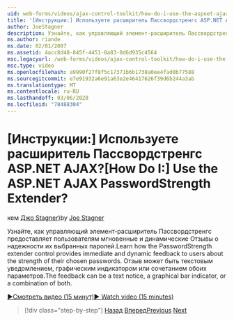 ```yaml
---
uid: web-forms/videos/ajax-control-toolkit/how-do-i-use-the-aspnet-ajax-passwordstrength-extender
title: '[Инструкции:] Используете расширитель Пассвордстренгс ASP.NET AJAX? | Документы Майкрософт'
author: JoeStagner
description: Узнайте, как управляющий элемент-расширитель Пассвордстренгс предоставляет пользователям мгновенные и динамические Отзывы о надежности их выбранных паролей. Обратная связь c...
ms.author: riande
ms.date: 02/01/2007
ms.assetid: 4acc8d48-845f-4451-8a83-0d6d935c4564
msc.legacyurl: /web-forms/videos/ajax-control-toolkit/how-do-i-use-the-aspnet-ajax-passwordstrength-extender
msc.type: video
ms.openlocfilehash: a9990f27f8f5c17371b6b1738a0ee4fad0b77588
ms.sourcegitcommit: e7e91932a6e91a63e2e46417626f39d6b244a3ab
ms.translationtype: MT
ms.contentlocale: ru-RU
ms.lasthandoff: 03/06/2020
ms.locfileid: "78488304"
---
```

# <a name="how-do-i-use-the-aspnet-ajax-passwordstrength-extender"></a><span data-ttu-id="0bdf4-105">[Инструкции:] Используете расширитель Пассвордстренгс ASP.NET AJAX?</span><span class="sxs-lookup"><span data-stu-id="0bdf4-105">[How Do I:] Use the ASP.NET AJAX PasswordStrength Extender?</span></span>

<span data-ttu-id="0bdf4-106">кем [Джо Stagner)](https://github.com/JoeStagner)</span><span class="sxs-lookup"><span data-stu-id="0bdf4-106">by [Joe Stagner](https://github.com/JoeStagner)</span></span>

<span data-ttu-id="0bdf4-107">Узнайте, как управляющий элемент-расширитель Пассвордстренгс предоставляет пользователям мгновенные и динамические Отзывы о надежности их выбранных паролей.</span><span class="sxs-lookup"><span data-stu-id="0bdf4-107">Learn how the PasswordStrength extender control provides immediate and dynamic feedback to users about the strength of their chosen passwords.</span></span> <span data-ttu-id="0bdf4-108">Отзыв может быть текстовым уведомлением, графическим индикатором или сочетанием обоих параметров.</span><span class="sxs-lookup"><span data-stu-id="0bdf4-108">The feedback can be a text notice, a graphical bar indicator, or a combination of both.</span></span>

[<span data-ttu-id="0bdf4-109">&#9654;Смотреть видео (15 минут)</span><span class="sxs-lookup"><span data-stu-id="0bdf4-109">&#9654; Watch video (15 minutes)</span></span>](https://channel9.msdn.com/Blogs/ASP-NET-Site-Videos/how-do-i-use-the-aspnet-ajax-passwordstrength-extender)

> [!div class="step-by-step"]
> <span data-ttu-id="0bdf4-110">[Назад](how-do-i-use-the-aspnet-ajax-dropshadow-extender.md)
> [Вперед](how-do-i-get-started-with-the-aspnet-ajax-animation-extender-control.md)</span><span class="sxs-lookup"><span data-stu-id="0bdf4-110">[Previous](how-do-i-use-the-aspnet-ajax-dropshadow-extender.md)
[Next](how-do-i-get-started-with-the-aspnet-ajax-animation-extender-control.md)</span></span>
